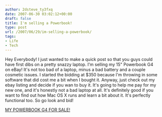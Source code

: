 ```yaml
---
author: 2dsteve_ty3fxq
date: 2007-06-30 03:02:12+00:00
draft: false
title: I'm selling a Powerbook!
type: post
url: /2007/06/29/im-selling-a-powerbook/
tags:
- Life
- Tech
---
```


Hey Everybody! I just wanted to make a quick post so that you guys could have first dibs on a pretty snazzy laptop. I'm selling my 15" Powerbook G4 on eBay! It's not too bad of a laptop, minus a bad battery and a couple cosmetic issues. I started the bidding at $350 because I'm throwing in some software that did cost me a bit when I bought it. Anyway, just check out my ebay listing and decide if you wan to buy it. It's going to help me pay for my new one, and it's honestly not a bad laptop at all. It's definitely good if you want to find out how Mac OS X runs and learn a bit about it. It's perfectly functional too. So go look and bid!

[MY POWERBOOK G4 FOR SALE! ](http://cgi.ebay.com/ws/eBayISAPI.dll?ViewItem&ih=018&sspagename=STRK%3AMESE%3AIT&viewitem=&item=280129842893&rd=1&rd=1)
